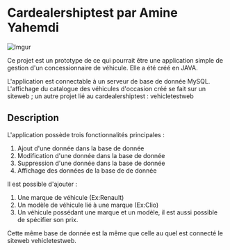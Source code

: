 # Cardealershiptest par Amine Yahemdi

![Imgur](https://imgur.com/7TInbB4)

Ce projet est un prototype de ce qui pourrait être une application simple de gestion d'un concessionnaire de véhicule. Elle a été créé en JAVA.

L'application est connectable à un serveur de base de donnée MySQL.  L'affichage du catalogue des véhicules d'occasion créé se fait sur un siteweb ; un autre projet lié au cardealershiptest : vehicletestweb 


## Description

L'application possède trois fonctionnalités principales :
1. Ajout d'une donnée dans la base de donnée
2. Modification d'une donnée dans la base de donnée
3. Suppression d'une donnée dans la base de donnée
4. Affichage des données de la base de de donnée

Il est possible d'ajouter :

1. Une marque de véhicule (Ex:Renault)
2. Un modèle de véhicule lié à une marque (Ex:Clio)
3. Un véhicule possédant une marque et un modèle, il est aussi possible de spécifier son prix.

Cette même base de donnée est la même que celle au quel est connecté le siteweb vehicletestweb.